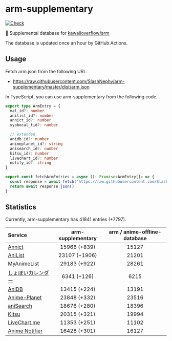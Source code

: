 # arm-supplementary

[![Check](https://github.com/SlashNephy/arm-supplementary/actions/workflows/check-node.yml/badge.svg)](https://github.com/SlashNephy/arm-supplementary/actions/workflows/check-node.yml)

💊 Supplemental database for [kawaiioverflow/arm](https://github.com/kawaiioverflow/arm)

The database is updated once an hour by GitHub Actions.

## Usage

Fetch arm.json from the following URL.

- https://raw.githubusercontent.com/SlashNephy/arm-supplementary/master/dist/arm.json

In TypeScript, you can use arm-supplementary from the following code.

```TypeScript
export type ArmEntry = {
  mal_id?: number
  anilist_id?: number
  annict_id?: number
  syobocal_tid?: number

  // extended
  anidb_id?: number
  animeplanet_id?: string
  anisearch_id?: number
  kitsu_id?: number
  livechart_id?: number
  notify_id?: string
}

export const fetchArmEntries = async (): Promise<ArmEntry[]> => {
  const response = await fetch('https://raw.githubusercontent.com/SlashNephy/arm-supplementary/master/dist/arm.json')
  return await response.json()
}
```

## Statistics

Currently, arm-supplementary has 41841 entries (+7797).

| Service                                     | arm-supplementary | arm / anime-offline-database |
| :------------------------------------------ | :---------------: | :--------------------------: |
| [Annict](https://annict.com)                |   15966 (+839)    |            15127             |
| [AniList](https://anilist.co)               |   23107 (+1906)   |            21201             |
| [MyAnimeList](https://myanimelist.net)      |   29183 (+922)    |            28261             |
| [しょぼいカレンダー](https://cal.syoboi.jp) |    6341 (+126)    |             6215             |
| [AniDB](https://anidb.net)                  |   13415 (+224)    |            13191             |
| [Anime-Planet](https://anime-planet.com)    |   23848 (+332)    |            23516             |
| [aniSearch](https://anisearch.com)          |   18676 (+280)    |            18396             |
| [Kitsu](https://kitsu.io)                   |   20315 (+321)    |            19994             |
| [LiveChart.me](https://livechart.me)        |   11353 (+251)    |            11102             |
| [Anime Notifier](https://notify.moe)        |   16428 (+301)    |            16127             |
